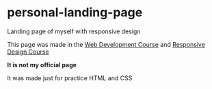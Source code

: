 # personal-landing-page
Landing page of myself with responsive design

This page was made in the [Web Development Course](https://platzi.com/cursos/html5-css3/) and [Responsive Design Course](https://platzi.com/cursos/responsive-design/)

**It is not my official page**

It was made just for practice HTML and CSS

